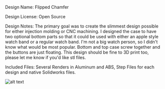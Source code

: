 Design Name: Flipped Chamfer

Design License: Open Source 

Design Notes: The primary goal was to create the slimmest design possible for either injection molding or CNC machining.  I designed the case to have two optional bottom parts so that it could be used with either an apple style watch band or a regular watch band.  I'm not a big watch person, so I didn't know what would be most popular. Bottom and top case screw together and the buttons are just floating. This design should be fine to 3D print too, please let me know if you'd like stl files.

Included Files: Several Renders in Aluminum and ABS, Step Files for each design and native Solidworks files.  

![alt text](https://github.com/demseyk/watchy-cases/blob/main/Flipped%20Chamfer/Renders/Watchy%20-%20Champ%20-%20Apple%20-%20AL%20-%201.png)

